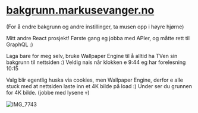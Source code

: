 # [bakgrunn.markusevanger.no](https://bakgrunn.markusevanger.no/)
(For å endre bakgrunn og andre instillinger, ta musen opp i høyre hjørne)

Mitt andre React prosjekt! Første gang eg jobba med APIer, og måtte rett til GraphQL :)

Laga bare for meg selv, bruke Wallpaper Engine til å alltid ha TVen sin bakgrunn til nettsiden :)
Veldig nais når klokken e 9:44 eg har forelesning 10:15

Valg blir egentlig huska via cookies, men Wallpaper Engine, derfor e alle stuck med at nettsiden laste inn et 4K bilde på load :) Under ser du grunnen for 4K bilde. 
(jobbe med lysene 💀)

![IMG_7743](https://github.com/markusevanger/bakgrunn.markusevanger.no/assets/123594081/c63a4228-7d02-409d-adb9-55c0d327c476)

